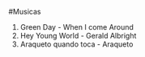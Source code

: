 #Musicas 

1. Green Day - When I come Around
2. Hey Young World - Gerald Albright 
3. Araqueto quando toca - Araqueto 
